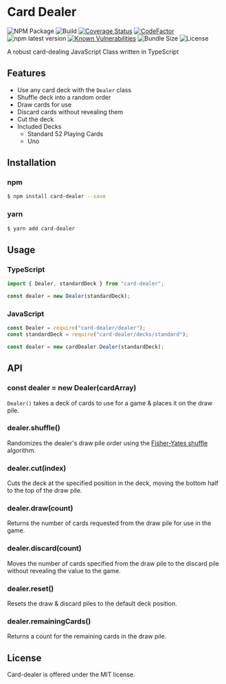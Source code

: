 # Card Dealer

![NPM Package](https://img.shields.io/badge/NPM-Package-red)
![Build](https://github.com/theaccordance/card-dealer/workflows/Build/badge.svg?branch=master)
[![Coverage Status](https://coveralls.io/repos/github/theaccordance/card-dealer/badge.svg)](https://coveralls.io/github/theaccordance/card-dealer)
[![CodeFactor](https://www.codefactor.io/repository/github/theaccordance/card-dealer/badge/master)](https://www.codefactor.io/repository/github/theaccordance/card-dealer/overview/master)
![npm latest version](https://img.shields.io/npm/v/card-dealer/latest)
[![Known Vulnerabilities](https://snyk.io/test/github/theaccordance/card-dealer/badge.svg?targetFile=package.json)](https://snyk.io/test/github/theaccordance/card-dealer?targetFile=package.json)
![Bundle Size](https://img.shields.io/bundlephobia/minzip/card-dealer)
![License](https://img.shields.io/npm/l/card-dealer)

A robust card-dealing JavaScript Class written in TypeScript

## Features

- Use any card deck with the `Dealer` class
- Shuffle deck into a random order
- Draw cards for use
- Discard cards without revealing them
- Cut the deck
- Included Decks
  - Standard 52 Playing Cards
  - Uno

## Installation

### npm

```bash
$ npm install card-dealer --save
```

### yarn

```bash
$ yarn add card-dealer
```

## Usage

### TypeScript

```typescript
import { Dealer, standardDeck } from "card-dealer";

const dealer = new Dealer(standardDeck);
```

### JavaScript

```javascript
const Dealer = require("card-dealer/dealer");
const standardDeck = require("card-dealer/decks/standard");

const dealer = new cardDealer.Dealer(standardDeck);
```

## API

### const dealer = new Dealer(cardArray)

`Dealer()` takes a deck of cards to use for a game & places it on the draw pile.

### dealer.shuffle()

Randomizes the dealer's draw pile order using the [Fisher-Yates shuffle](https://en.wikipedia.org/wiki/Fisher%E2%80%93Yates_shuffle) algorithm.

### dealer.cut(index)

Cuts the deck at the specified position in the deck, moving the bottom half to the top of the draw pile.

### dealer.draw(count)

Returns the number of cards requested from the draw pile for use in the game.

### dealer.discard(count)

Moves the number of cards specified from the draw pile to the discard pile without revealing the value to the game.

### dealer.reset()

Resets the draw & discard piles to the default deck position.

### dealer.remainingCards()

Returns a count for the remaining cards in the draw pile.

## License

Card-dealer is offered under the MIT license.
